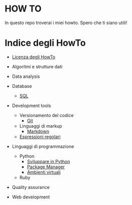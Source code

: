 HOW TO
======

In questo repo troverai i miei howto.
Spero che ti siano utili!

<!-- toc -->
Indice degli HowTo
======

- [Licenza degli HowTo](https://github.com/glimardo/howto/blob/master/LICENSE)
- Algoritmi e strutture dati
- Data analysis
- Database
  * [SQL](https://github.com/glimardo/howto/blob/master/learning/database/sql.md)

- Development tools
  * Versionamento del codice
    + [Git](https://github.com/glimardo/howto/blob/master/learning/development%20tools/git.md) 
  * Linguaggi di markup
    + [Markdown](https://github.com/glimardo/howto/blob/master/learning/development%20tools/markdown.md)
  * [Espressioni regolari](https://github.com/glimardo/howto/blob/master/learning/development%20tools/regex.md)
- Linguaggi di programmazione  
  * Python
    + [Sviluppare in Python](https://github.com/glimardo/howto/blob/master/learning/python/python.md)
    +  [Package Manager](https://github.com/glimardo/howto/blob/master/learning/python/python_package_manager.md)
    +  [Ambienti virtuali](https://github.com/glimardo/howto/blob/master/learning/python/python_virtual_env.md)
  * Ruby
- Quality assurance
- Web development
<!-- /toc -->
